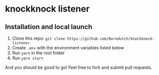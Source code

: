 # knockknock listener

## Installation and local launch

1. Clone this repo: `git clone https://github.com/Borodutch/knockknock-listener`
3. Create `.env` with the environment variables listed below
4. Run `yarn` in the root folder
5. Run `yarn start`

And you should be good to go! Feel free to fork and submit pull requests.